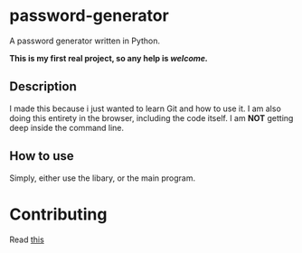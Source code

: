 # password-generator
A password generator written in Python.

**This is my first real project, so any help is *welcome.***

## Description
I made this because i just wanted to learn Git and how to use it. I am also doing this entirety in the browser, including the code itself. I am **NOT** getting deep inside the command line.

## How to use
Simply, either use the libary, or the main program.

# Contributing
Read [this](./CONTRIB.MD)
